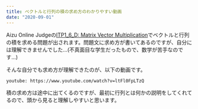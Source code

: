 ```yaml
---
title: ベクトルと行列の積の求め方のわかりやすい動画
date: "2020-09-01"
---
```


Aizu Online Judgeの[ITP1_6_D: Matrix Vector Multiplication](http://judge.u-aizu.ac.jp/onlinejudge/description.jsp?id=ITP1_6_D&lang=ja)でベクトルと行列の積を求める問題が出されます。問題文に求め方が書いてあるのですが、自分には理解できませんでした...(不真面目な学生だったもので、数学が苦手なのです...)

そんな自分でも求め方が理解できたのが、以下の動画です。

`youtube: https://www.youtube.com/watch?v=ltFl0FpLTzQ`

積の求め方は途中に出てくるのですが、最初に行列とは何かの説明をしてくれてるので、頭から見ると理解しやすいと思います。
